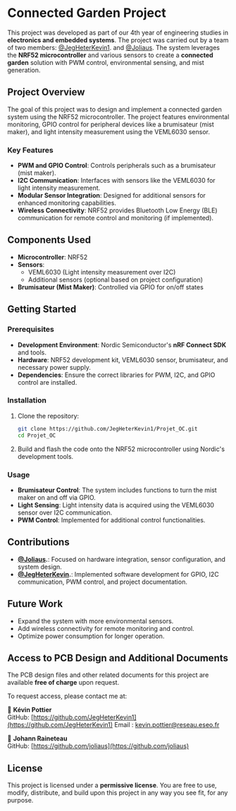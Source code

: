 # Connected Garden Project

This project was developed as part of our 4th year of engineering studies in **electronics and embedded systems**. The project was carried out by a team of two members:  [@JegHeterKevin1](https://github.com/JegHeterKevin1).  and [@Joliaus](https://github.com/Joliaus). The system leverages the **NRF52 microcontroller** and various sensors to create a **connected garden** solution with PWM control, environmental sensing, and mist generation.

## Project Overview

The goal of this project was to design and implement a connected garden system using the NRF52 microcontroller. The project features environmental monitoring, GPIO control for peripheral devices like a brumisateur (mist maker), and light intensity measurement using the VEML6030 sensor.

### Key Features

- **PWM and GPIO Control**: Controls peripherals such as a brumisateur (mist maker).
- **I2C Communication**: Interfaces with sensors like the VEML6030 for light intensity measurement.
- **Modular Sensor Integration**: Designed for additional sensors for enhanced monitoring capabilities.
- **Wireless Connectivity**: NRF52 provides Bluetooth Low Energy (BLE) communication for remote control and monitoring (if implemented).

## Components Used

- **Microcontroller**: NRF52
- **Sensors**:
  - VEML6030 (Light intensity measurement over I2C)
  - Additional sensors (optional based on project configuration)
- **Brumisateur (Mist Maker)**: Controlled via GPIO for on/off states

## Getting Started

### Prerequisites

- **Development Environment**: Nordic Semiconductor's **nRF Connect SDK** and tools.
- **Hardware**: NRF52 development kit, VEML6030 sensor, brumisateur, and necessary power supply.
- **Dependencies**: Ensure the correct libraries for PWM, I2C, and GPIO control are installed.

### Installation

1. Clone the repository:

   ```bash
   git clone https://github.com/JegHeterKevin1/Projet_OC.git
   cd Projet_OC
   ```

2. Build and flash the code onto the NRF52 microcontroller using Nordic's development tools.

### Usage

- **Brumisateur Control**: The system includes functions to turn the mist maker on and off via GPIO.
- **Light Sensing**: Light intensity data is acquired using the VEML6030 sensor over I2C communication.
- **PWM Control**: Implemented for additional control functionalities.

## Contributions

- **[@Joliaus](https://github.com/Joliaus).**: Focused on hardware integration, sensor configuration, and system design.
- **[@JegHeterKevin](https://github.com/JegHeterKevin1).**: Implemented software development for GPIO, I2C communication, PWM control, and project documentation.

## Future Work

- Expand the system with more environmental sensors.
- Add wireless connectivity for remote monitoring and control.
- Optimize power consumption for longer operation.

## Access to PCB Design and Additional Documents

The PCB design files and other related documents for this project are available **free of charge** upon request.  

To request access, please contact me at:  

📧 **Kévin Pottier**    
GitHub: [https://github.com/JegHeterKevin1](https://github.com/JegHeterKevin1)
Email : kevin.pottier@reseau.eseo.fr

📧 **Johann Raineteau**    
GitHub: [https://github.com/joliaus](https://github.com/joliaus)

## License

This project is licensed under a **permissive license**. You are free to use, modify, distribute, and build upon this project in any way you see fit, for any purpose.

